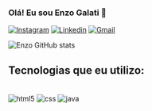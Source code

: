 ### Olá! Eu sou Enzo Galati 👋

[![Instagram](https://img.shields.io/badge/Instagram-E4405F?style=for-the-badge&logo=instagram&logoColor=white)](https://www.instagram.com/enzo_galati/)
[![Linkedin](https://img.shields.io/badge/LinkedIn-0077B5?style=for-the-badge&logo=linkedin&logoColor=white)](https://www.linkedin.com/in/enzo-galati-17b813238/)
[![Gmail](https://img.shields.io/badge/Gmail-D14836?style=for-the-badge&logo=gmail&logoColor=white)](mailto:contatoenzogalati@gmail.com)


![Enzo GitHub stats](https://github-readme-stats.vercel.app/api?username=EnzoGalati12&show_icons=true&theme=radical)

## Tecnologias que eu utilizo:

<div style="display: inline_block"><br>
    <img  align="center" alt=html5  src="https://img.shields.io/badge/HTML5-E34F26?style=for-the-badge&logo=html5&logoColor=white" />
    <img  align="center" alt=css  src="https://img.shields.io/badge/CSS3-1572B6?style=for-the-badge&logo=css3&logoColor=white" />
     <img  align="center" alt=java src="https://img.shields.io/badge/Java-ED8B00?style=for-the-badge&logo=java&logoColor=white" />
</div>
